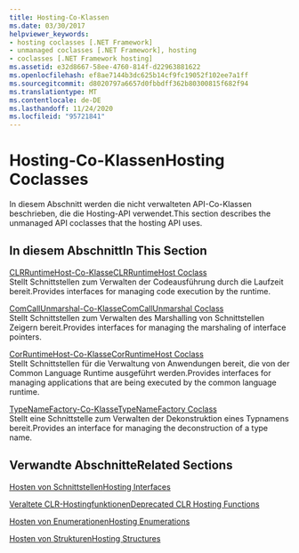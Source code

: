 ```yaml
---
title: Hosting-Co-Klassen
ms.date: 03/30/2017
helpviewer_keywords:
- hosting coclasses [.NET Framework]
- unmanaged coclasses [.NET Framework], hosting
- coclasses [.NET Framework hosting]
ms.assetid: e32d8667-58ee-4760-814f-d22963881622
ms.openlocfilehash: ef8ae7144b3dc625b14cf9fc19052f102ee7a1ff
ms.sourcegitcommit: d8020797a6657d0fbbdff362b80300815f682f94
ms.translationtype: MT
ms.contentlocale: de-DE
ms.lasthandoff: 11/24/2020
ms.locfileid: "95721841"
---
```

# <a name="hosting-coclasses"></a><span data-ttu-id="a0d76-102">Hosting-Co-Klassen</span><span class="sxs-lookup"><span data-stu-id="a0d76-102">Hosting Coclasses</span></span>

<span data-ttu-id="a0d76-103">In diesem Abschnitt werden die nicht verwalteten API-Co-Klassen beschrieben, die die Hosting-API verwendet.</span><span class="sxs-lookup"><span data-stu-id="a0d76-103">This section describes the unmanaged API coclasses that the hosting API uses.</span></span>  
  
## <a name="in-this-section"></a><span data-ttu-id="a0d76-104">In diesem Abschnitt</span><span class="sxs-lookup"><span data-stu-id="a0d76-104">In This Section</span></span>  

 [<span data-ttu-id="a0d76-105">CLRRuntimeHost-Co-Klasse</span><span class="sxs-lookup"><span data-stu-id="a0d76-105">CLRRuntimeHost Coclass</span></span>](clrruntimehost-coclass.md)  
 <span data-ttu-id="a0d76-106">Stellt Schnittstellen zum Verwalten der Codeausführung durch die Laufzeit bereit.</span><span class="sxs-lookup"><span data-stu-id="a0d76-106">Provides interfaces for managing code execution by the runtime.</span></span>  
  
 [<span data-ttu-id="a0d76-107">ComCallUnmarshal-Co-Klasse</span><span class="sxs-lookup"><span data-stu-id="a0d76-107">ComCallUnmarshal Coclass</span></span>](comcallunmarshal-coclass.md)  
 <span data-ttu-id="a0d76-108">Stellt Schnittstellen zum Verwalten des Marshalling von Schnittstellen Zeigern bereit.</span><span class="sxs-lookup"><span data-stu-id="a0d76-108">Provides interfaces for managing the marshaling of interface pointers.</span></span>  
  
 [<span data-ttu-id="a0d76-109">CorRuntimeHost-Co-Klasse</span><span class="sxs-lookup"><span data-stu-id="a0d76-109">CorRuntimeHost Coclass</span></span>](corruntimehost-coclass.md)  
 <span data-ttu-id="a0d76-110">Stellt Schnittstellen für die Verwaltung von Anwendungen bereit, die von der Common Language Runtime ausgeführt werden.</span><span class="sxs-lookup"><span data-stu-id="a0d76-110">Provides interfaces for managing applications that are being executed by the common language runtime.</span></span>  
  
 [<span data-ttu-id="a0d76-111">TypeNameFactory-Co-Klasse</span><span class="sxs-lookup"><span data-stu-id="a0d76-111">TypeNameFactory Coclass</span></span>](typenamefactory-coclass.md)  
 <span data-ttu-id="a0d76-112">Stellt eine Schnittstelle zum Verwalten der Dekonstruktion eines Typnamens bereit.</span><span class="sxs-lookup"><span data-stu-id="a0d76-112">Provides an interface for managing the deconstruction of a type name.</span></span>  
  
## <a name="related-sections"></a><span data-ttu-id="a0d76-113">Verwandte Abschnitte</span><span class="sxs-lookup"><span data-stu-id="a0d76-113">Related Sections</span></span>  

 [<span data-ttu-id="a0d76-114">Hosten von Schnittstellen</span><span class="sxs-lookup"><span data-stu-id="a0d76-114">Hosting Interfaces</span></span>](hosting-interfaces.md)  
  
 [<span data-ttu-id="a0d76-115">Veraltete CLR-Hostingfunktionen</span><span class="sxs-lookup"><span data-stu-id="a0d76-115">Deprecated CLR Hosting Functions</span></span>](deprecated-clr-hosting-functions.md)  
  
 [<span data-ttu-id="a0d76-116">Hosten von Enumerationen</span><span class="sxs-lookup"><span data-stu-id="a0d76-116">Hosting Enumerations</span></span>](hosting-enumerations.md)  
  
 [<span data-ttu-id="a0d76-117">Hosten von Strukturen</span><span class="sxs-lookup"><span data-stu-id="a0d76-117">Hosting Structures</span></span>](hosting-structures.md)
